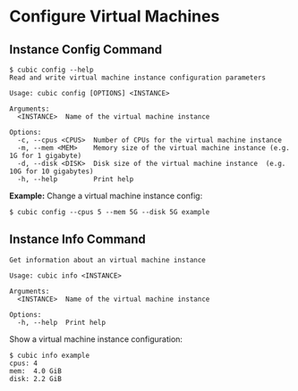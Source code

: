 # Configure Virtual Machines

## Instance Config Command
```
$ cubic config --help
Read and write virtual machine instance configuration parameters

Usage: cubic config [OPTIONS] <INSTANCE>

Arguments:
  <INSTANCE>  Name of the virtual machine instance

Options:
  -c, --cpus <CPUS>  Number of CPUs for the virtual machine instance
  -m, --mem <MEM>    Memory size of the virtual machine instance (e.g. 1G for 1 gigabyte)
  -d, --disk <DISK>  Disk size of the virtual machine instance  (e.g. 10G for 10 gigabytes)
  -h, --help         Print help
```
**Example:**
Change a virtual machine instance config:
```
$ cubic config --cpus 5 --mem 5G --disk 5G example
```

## Instance Info Command
```
Get information about an virtual machine instance

Usage: cubic info <INSTANCE>

Arguments:
  <INSTANCE>  Name of the virtual machine instance

Options:
  -h, --help  Print help
```

Show a virtual machine instance configuration:
```
$ cubic info example
cpus: 4
mem:  4.0 GiB
disk: 2.2 GiB
```
